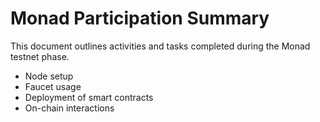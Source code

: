 # Monad Participation Summary

This document outlines activities and tasks completed during the Monad testnet phase.

- Node setup
- Faucet usage
- Deployment of smart contracts
- On-chain interactions
